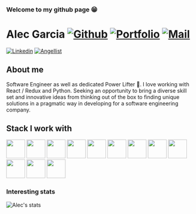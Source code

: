 ### Welcome to my github page 😁

 # Alec Garcia [![Github](https://img.shields.io/github/followers/alecbrando?logo=github&logoColor=black&style=social)](https://github.com/alecbrando) [![Portfolio](https://img.shields.io/website?down_color=red&down_message=Down&style=plastic&up_color=green&up_message=Live&url=https://alecgarcia-portfolio.herokuapp.com/)](https://alecgarcia-portfolio.herokuapp.com/) [![Mail](https://img.shields.io/badge/-alecbrandongarcia@gmail.com-gray?style=flat-square&logo=gmail&logoColor=red&link=)](mailto:alecbrandongarcia@gmail.com)

[![Linkedin](https://img.shields.io/badge/-Alec%20Garcia-blue?style=flat-square&logo=linkedin&logoColor=white&link=https://www.linkedin.com/in/alec-garcia-4159b0169/)](https://www.linkedin.com/in/alec-garcia-4159b0169/)
[![Angellist](https://img.shields.io/badge/Angelist-Follow%20Me-blue)](https://angel.co/u/alec-garcia-5)


## About me 
Software Engineer as well as dedicated Power Lifter 🦾. I love working with React / Redux and Python. Seeking an opportunity to bring a diverse skill set and innovative ideas from thinking out of the box to finding unique solutions in a pragmatic way in developing for a software engineering company. 

## Stack I work with
<code><img height="50" src="https://www.vectorlogo.zone/logos/reactjs/reactjs-ar21.svg"></code>
<code><img height="50" src="https://www.vectorlogo.zone/logos/javascript/javascript-horizontal.svg"></code>
<code><img height="50" src="https://www.vectorlogo.zone/logos/amazon_aws/amazon_aws-ar21.svg"></code>
<code><img height="50" src="https://www.vectorlogo.zone/logos/expressjs/expressjs-ar21.svg"></code>
<code><img height="50" src="https://www.vectorlogo.zone/logos/docker/docker-ar21.svg"></code>
<code><img height="50" src="https://www.vectorlogo.zone/logos/python/python-ar21.svg"></code>
<code><img height="50" src="https://www.vectorlogo.zone/logos/pocoo_flask/pocoo_flask-ar21.svg"></code>
<code><img height="50" src="https://www.vectorlogo.zone/logos/nodejs/nodejs-horizontal.svg"></code>
<code><img height="50" src="https://www.vectorlogo.zone/logos/postgresql/postgresql-horizontal.svg"></code>
<code><img height="50" src="https://www.vectorlogo.zone/logos/github/github-ar21.svg"></code>
<code><img height="50" src="https://www.vectorlogo.zone/logos/getpostman/getpostman-ar21.svg"></code>
<code><img height="50" src="https://www.vectorlogo.zone/logos/git-scm/git-scm-ar21.svg"></code>



### Interesting stats

![Alec's stats](https://github-readme-stats.vercel.app/api?username=alecbrando&show_icons=true)

